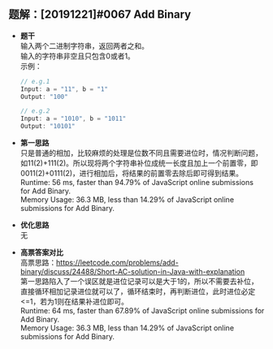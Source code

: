 ## 题解：[20191221]#0067 Add Binary
- **题干**   
输入两个二进制字符串，返回两者之和。     
输入的字符串非空且只包含0或者1。    
  示例：    
  ```JavaScript
  // e.g.1
  Input: a = "11", b = "1"
  Output: "100"

  // e.g.2
  Input: a = "1010", b = "1011"
  Output: "10101"
  ```

- **第一思路**   
只是普通的相加，比较麻烦的处理是位数不同且需要进位时，情况判断问题，如11(2)+111(2)。所以现将两个字符串补位成统一长度且加上一个前置零，即0011(2)+0111(2)，进行相加后，将结果的前置零去除后即可得到结果。    
Runtime: 56 ms, faster than 94.79% of JavaScript online submissions for Add Binary.   
Memory Usage: 36.3 MB, less than 14.29% of JavaScript online submissions for Add Binary.   
- **优化思路**   
无
- **高票答案对比**   
高票思路：https://leetcode.com/problems/add-binary/discuss/24488/Short-AC-solution-in-Java-with-explanation        
第一思路陷入了一个误区就是进位记录可以是大于1的，所以不需要去补位，直接循环相加记录进位就可以了，循环结束时，再判断进位，此时进位必定<=1，若为1则在结果补进位即可。   
Runtime: 64 ms, faster than 67.89% of JavaScript online submissions for Add Binary.   
Memory Usage: 36.3 MB, less than 14.29% of JavaScript online submissions for Add Binary.   